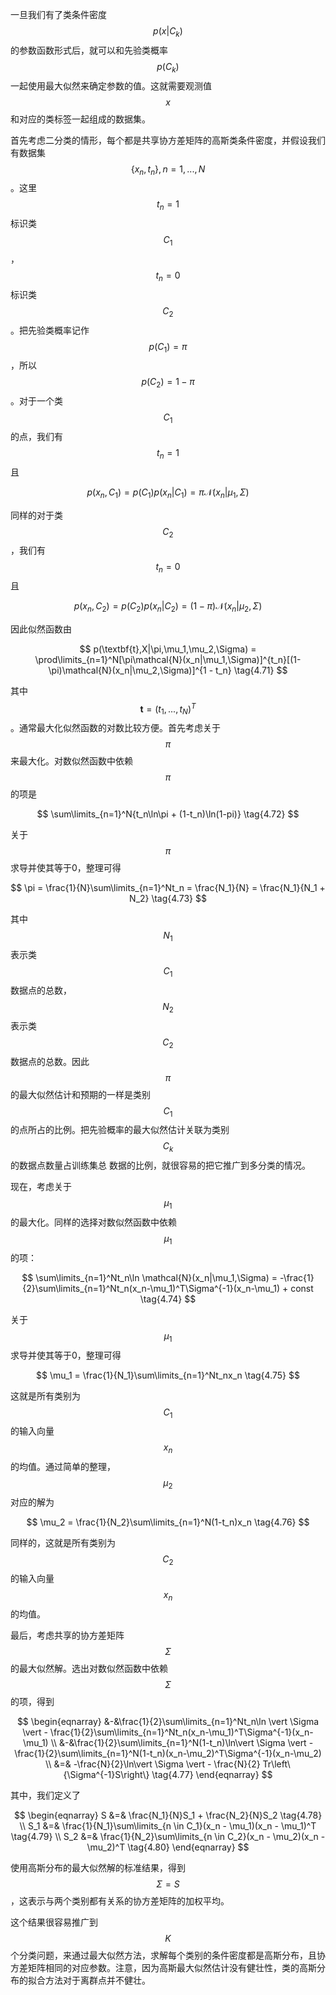 一旦我们有了类条件密度$$ p(x|C_k) $$的参数函数形式后，就可以和先验类概率$$ p(C_k) $$一起使用最大似然来确定参数的值。这就需要观测值$$ x $$和对应的类标签一起组成的数据集。    

首先考虑二分类的情形，每个都是共享协方差矩阵的高斯类条件密度，并假设我们有数据集$$ \{x_n, t_n\}, n = 1,...,N $$。这里$$ t_n = 1 $$标识类$$ C_1 $$，$$ t_n = 0 $$标识类$$ C_2 $$。把先验类概率记作$$ p(C_1) = \pi $$，所以$$ p(C_2) = 1 - \pi $$。对于一个类$$ C_1 $$的点，我们有$$ t_n = 1 $$且

$$
p(x_n, C_1) = p(C_1)p(x_n|C_1) = \pi\mathcal{N}(x_n|\mu_1,\Sigma)
$$

同样的对于类$$ C_2 $$，我们有$$ t_n = 0 $$且

$$
p(x_n, C_2) = p(C_2)p(x_n|C_2) = (1 - \pi)\mathcal{N}(x_n|\mu_2,\Sigma)
$$

因此似然函数由

$$
p(\textbf{t},X|\pi,\mu_1,\mu_2,\Sigma) = \prod\limits_{n=1}^N[\pi\mathcal{N}(x_n|\mu_1,\Sigma)]^{t_n}[(1- \pi)\mathcal{N}(x_n|\mu_2,\Sigma)]^{1 - t_n} \tag{4.71}
$$

其中$$ \textbf{t} = (t_1,...,t_N)^T $$。通常最大化似然函数的对数比较方便。首先考虑关于$$ \pi $$来最大化。对数似然函数中依赖$$ \pi $$的项是

$$
\sum\limits_{n=1}^N{t_n\ln\pi + (1-t_n)\ln(1-pi)} \tag{4.72}
$$

关于$$ \pi $$求导并使其等于0，整理可得

$$
\pi = \frac{1}{N}\sum\limits_{n=1}^Nt_n = \frac{N_1}{N} = \frac{N_1}{N_1 + N_2} \tag{4.73}
$$

其中$$ N_1 $$表示类$$ C_1 $$数据点的总数，$$ N_2 $$表示类$$ C_2 $$数据点的总数。因此$$ \pi $$的最大似然估计和预期的一样是类别$$ C_1 $$的点所占的比例。把先验概率的最大似然估计关联为类别$$ C_k $$的数据点数量占训练集总 数据的比例，就很容易的把它推广到多分类的情况。    

现在，考虑关于$$ \mu_1 $$的最大化。同样的选择对数似然函数中依赖$$ \mu_1 $$的项：

$$
\sum\limits_{n=1}^Nt_n\ln \mathcal{N}(x_n|\mu_1,\Sigma) = -\frac{1}{2}\sum\limits_{n=1}^Nt_n(x_n-\mu_1)^T\Sigma^{-1}(x_n-\mu_1) + const \tag{4.74}
$$

关于$$ \mu_1 $$求导并使其等于0，整理可得

$$
\mu_1 = \frac{1}{N_1}\sum\limits_{n=1}^Nt_nx_n \tag{4.75}
$$

这就是所有类别为$$ C_1 $$的输入向量$$ x_n $$的均值。通过简单的整理，$$ \mu_2 $$对应的解为

$$
\mu_2 = \frac{1}{N_2}\sum\limits_{n=1}^N(1-t_n)x_n \tag{4.76}
$$

同样的，这就是所有类别为$$ C_2 $$的输入向量$$ x_n $$的均值。    

最后，考虑共享的协方差矩阵$$ \Sigma $$的最大似然解。选出对数似然函数中依赖$$ \Sigma $$的项，得到

$$
\begin{eqnarray}
&-&\frac{1}{2}\sum\limits_{n=1}^Nt_n\ln \vert \Sigma \vert - \frac{1}{2}\sum\limits_{n=1}^Nt_n(x_n-\mu_1)^T\Sigma^{-1}(x_n-\mu_1) \\
&-&\frac{1}{2}\sum\limits_{n=1}^N(1-t_n)\ln\vert \Sigma \vert - \frac{1}{2}\sum\limits_{n=1}^N(1-t_n)(x_n-\mu_2)^T\Sigma^{-1}(x_n-\mu_2) \\
&=& -\frac{N}{2}\ln\vert \Sigma \vert - \frac{N}{2} Tr\left\{\Sigma^{-1}S\right\} \tag{4.77}
\end{eqnarray}
$$

其中，我们定义了

$$
\begin{eqnarray}
S &=& \frac{N_1}{N}S_1 + \frac{N_2}{N}S_2 \tag{4.78} \\
S_1 &=& \frac{1}{N_1}\sum\limits_{n \in C_1}(x_n - \mu_1)(x_n - \mu_1)^T \tag{4.79} \\
S_2 &=& \frac{1}{N_2}\sum\limits_{n \in C_2}(x_n - \mu_2)(x_n - \mu_2)^T \tag{4.80}
\end{eqnarray}
$$

使用高斯分布的最大似然解的标准结果，得到$$ \Sigma = S $$，这表示与两个类别都有关系的协方差矩阵的加权平均。    

这个结果很容易推广到$$ K $$个分类问题，来通过最大似然方法，求解每个类别的条件密度都是高斯分布，且协方差矩阵相同的对应参数。注意，因为高斯最大似然估计没有健壮性，类的高斯分布的拟合方法对于离群点并不健壮。    


